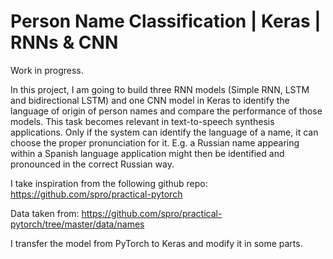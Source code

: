 # Person Name Classification | Keras | RNNs & CNN

Work in progress.

In this project, I am going to build three RNN models (Simple RNN, LSTM and bidirectional LSTM) and one CNN model in Keras to identify the language of origin of person names and compare the performance of those models.
This task becomes relevant in text-to-speech synthesis applications. Only if the system can identify the language of a name, it can choose the proper pronunciation for it. 
E.g. a Russian name appearing within a Spanish language application might then be identified and pronounced in the correct Russian way.

I take inspiration from the following github repo: https://github.com/spro/practical-pytorch 

Data taken from: https://github.com/spro/practical-pytorch/tree/master/data/names 

I transfer the model from PyTorch to Keras and modify it in some parts.


